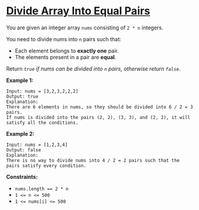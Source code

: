 [Divide Array Into Equal Pairs](https://leetcode.com/problems/divide-array-into-equal-pairs)
===
You are given an integer array `nums` consisting of `2 * n` integers.

You need to divide nums into `n` pairs such that:

* Each element belongs to **exactly one** pair.
* The elements present in a pair are **equal**.

Return _`true` if nums can be divided into `n` pairs, otherwise return `false`_.

**Example 1:**

```text
Input: nums = [3,2,3,2,2,2]
Output: true
Explanation:
There are 6 elements in nums, so they should be divided into 6 / 2 = 3 pairs.
If nums is divided into the pairs (2, 2), (3, 3), and (2, 2), it will satisfy all the conditions.
```

**Example 2:**

```text
Input: nums = [1,2,3,4]
Output: false
Explanation:
There is no way to divide nums into 4 / 2 = 2 pairs such that the pairs satisfy every condition.
```

**Constraints:**

* `nums.length == 2 * n`
* `1 <= n <= 500`
* `1 <= nums[i] <= 500`

